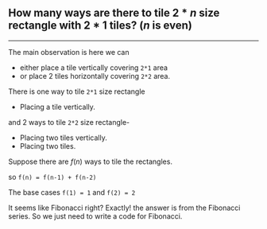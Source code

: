 ## How many ways are there to tile $2*n$ size rectangle with $2*1$ tiles? ($n$ is even)
---
The main observation is here we can 
* either place a tile vertically covering `2*1` area 
* or place 2 tiles horizontally covering `2*2` area.
  
There is one way to tile `2*1` size rectangle
* Placing a tile vertically.
  
and 2 ways to tile `2*2` size rectangle-
* Placing two tiles vertically.
* Placing two tiles.
  
Suppose there are $f(n)$ ways to tile the rectangles.

so  `f(n) = f(n-1) + f(n-2)`

The base cases `f(1) = 1` and `f(2) = 2`  


It seems like Fibonacci right? Exactly! the answer is from the Fibonacci series.
So we just need to write a code for Fibonacci.
